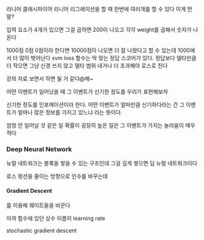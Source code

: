 리니어 클래시파이어
리니어 리그레이션을 할 때 한번에 여러개를 할 수 있다 이게 먼 말?

입력 요소가 4개가 있으면 그걸 곱하면 200이 나오고
각각 weight를 곱해서 숫자가 나온다

1000점 0점 0점이라 한다면
10000점이 나오면 더 잘 나왔다고 할 수 있는데 1000에서 더 많이 벗어난다
svm loss 함수는 딱 맞는 정답 스코어가 있다. 
정답보다 델타만큼 더 작으면 그냥 신경 쓰지 않고 델타 범위 내거나 더 초과해야 로스로 친다

강의 자료 보면서 하면 될 거 같다@해~

어떤 이벤트가 일어났을 때
그 이벤트가 신기한 정도를 우리가 표현해보자

신기한 정도를 인포메이션이라 한다.
어떤 이벤트가 얼마만큼 신기하다라는 건 그 이벤트가 얼마나 많은 정보를 가지고 있느냐 라는 뜻이다.

엄청 안 일어날 것 같은 일 
확률이 굉장히 높은 일은 그 이벤트가 가지는 놀라움이 매우 적다


### Deep Neural Network
뉴럴 네트워크는 블록을 쌓을 수 있는 구조인데 그걸 깊게 쌓으면 딥 뉴럴 네트워크이다

로스 펑션을 줄이는 방향으로 인수를 바꾸는데

#### Gradient Descent
를 이용해 웨이트들을 바꾼다

아까 함수에 있던 상수 이름이 learning rate

stochastic gradient descent

